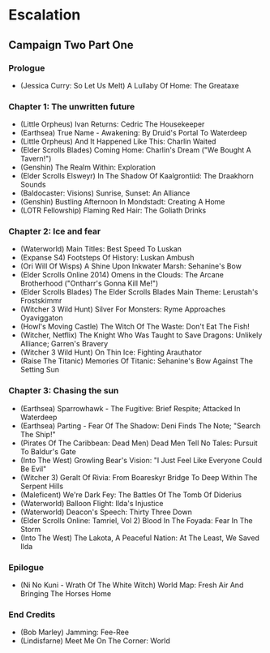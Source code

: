 # Escalation
## Campaign Two Part One
### Prologue

* (Jessica Curry: So Let Us Melt) A Lullaby Of Home: The Greataxe

### Chapter 1: The unwritten future

* (Little Orpheus) Ivan Returns: Cedric The Housekeeper
* (Earthsea) True Name - Awakening: By Druid's Portal To Waterdeep
* (Little Orpheus) And It Happened Like This: Charlin Waited
* (Elder Scrolls Blades) Coming Home: Charlin's Dream ("We Bought A Tavern!")
* (Genshin) The Realm Within: Exploration
* (Elder Scrolls Elsweyr) In The Shadow Of Kaalgrontiid: The Draakhorn Sounds
* (Baldocaster: Visions) Sunrise, Sunset: An Alliance
* (Genshin) Bustling Afternoon In Mondstadt: Creating A Home
* (LOTR Fellowship) Flaming Red Hair: The Goliath Drinks

### Chapter 2: Ice and fear

* (Waterworld) Main Titles: Best Speed To Luskan
* (Expanse S4) Footsteps Of History: Luskan Ambush
* (Ori Will Of Wisps) A Shine Upon Inkwater Marsh: Sehanine's Bow
* (Elder Scrolls Online 2014) Omens in the Clouds: The Arcane Brotherhood ("Ontharr's Gonna Kill Me!")
* (Elder Scrolls Blades) The Elder Scrolls Blades Main Theme: Lerustah's Frostskimmr
* (Witcher 3 Wild Hunt) Silver For Monsters: Ryme Approaches Oyaviggaton
* (Howl's Moving Castle) The Witch Of The Waste: Don't Eat The Fish!
* (Witcher, Netflix) The Knight Who Was Taught to Save Dragons: Unlikely Alliance; Garren's Bravery
* (Witcher 3 Wild Hunt) On Thin Ice: Fighting Arauthator
* (Raise The Titanic) Memories Of Titanic: Sehanine's Bow Against The Setting Sun

### Chapter 3: Chasing the sun

* (Earthsea) Sparrowhawk - The Fugitive: Brief Respite; Attacked In Waterdeep
* (Earthsea) Parting - Fear Of The Shadow: Deni Finds The Note; "Search The Ship!"
* (Pirates Of The Caribbean: Dead Men) Dead Men Tell No Tales: Pursuit To Baldur's Gate
* (Into The West) Growling Bear's Vision: "I Just Feel Like Everyone Could Be Evil"
* (Witcher 3) Geralt Of Rivia: From Boareskyr Bridge To Deep Within The Serpent Hills
* (Maleficent) We're Dark Fey: The Battles Of The Tomb Of Diderius
* (Waterworld) Balloon Flight: Ilda's Injustice
* (Waterworld) Deacon's Speech: Thirty Three Down
* (Elder Scrolls Online: Tamriel, Vol 2) Blood In The Foyada: Fear In The Storm
* (Into The West) The Lakota, A Peaceful Nation: At The Least, We Saved Ilda

### Epilogue

* (Ni No Kuni - Wrath Of The White Witch) World Map: Fresh Air And Bringing The Horses Home

### End Credits

* (Bob Marley) Jamming: Fee-Ree
* (Lindisfarne) Meet Me On The Corner: World
